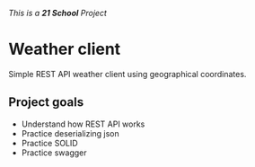 _This is a **21 School** Project_

# Weather client

Simple REST API weather client using geographical coordinates.

## Project goals

* Understand how REST API works
* Practice deserializing json
* Practice SOLID
* Practice swagger
